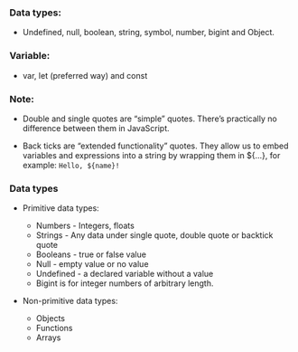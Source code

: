 
### Data types:

- Undefined, null, boolean, string, symbol, number, bigint and Object.

### Variable:

- var, let (preferred way) and const

### Note:

- Double and single quotes are “simple” quotes. There’s practically no difference between them in JavaScript.

- Back ticks are “extended functionality” quotes. They allow us to embed variables and expressions into a string by wrapping them in ${…}, for example: `Hello, ${name}!`

### Data types

-   Primitive data types:

    -   Numbers - Integers, floats
    -   Strings - Any data under single quote, double quote or backtick quote
    -   Booleans - true or false value
    -   Null - empty value or no value
    -   Undefined - a declared variable without a value
    -   Bigint is for integer numbers of arbitrary length.

-   Non-primitive data types:

    -   Objects
    -   Functions
    -   Arrays